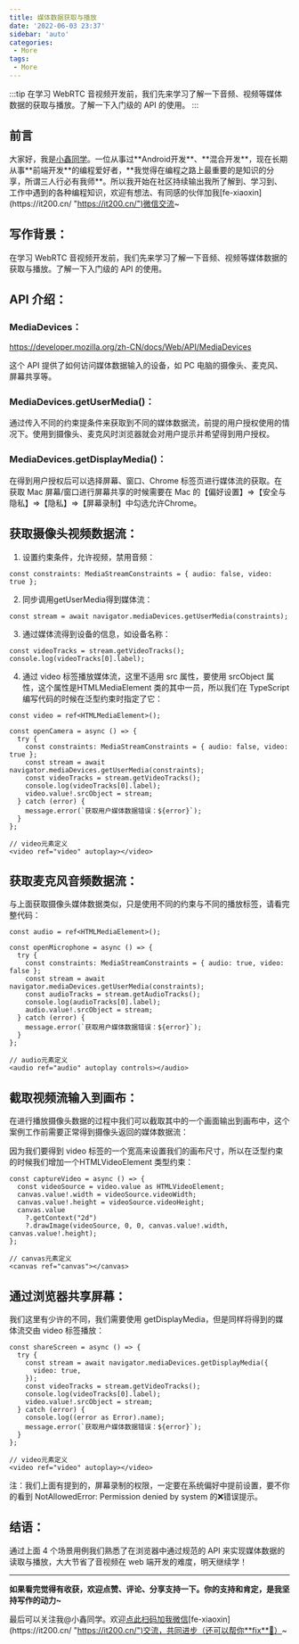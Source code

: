 ```yaml
---
title: 媒体数据获取与播放
date: '2022-06-03 23:37'
sidebar: 'auto'
categories:
 - More
tags:
 - More
---
```


:::tip
在学习 WebRTC 音视频开发前，我们先来学习了解一下音频、视频等媒体数据的获取与播放。了解一下入门级的 API 的使用。
:::

<!-- more -->

## 前言

大家好，我是[小鑫同学](https://it200.cn/ "https://it200.cn/")。一位从事过**Android开发**、**混合开发**，现在长期从事**前端开发**的编程爱好者，**我觉得在编程之路上最重要的是知识的分享，所谓三人行必有我师**。所以我开始在社区持续输出我所了解到、学习到、工作中遇到的各种编程知识，欢迎有想法、有同感的伙伴加我[fe-xiaoxin](https://it200.cn/ "https://it200.cn/")微信交流~

## 写作背景：

在学习 WebRTC 音视频开发前，我们先来学习了解一下音频、视频等媒体数据的获取与播放。了解一下入门级的 API 的使用。

## API 介绍：

### MediaDevices：

<https://developer.mozilla.org/zh-CN/docs/Web/API/MediaDevices>

这个 API 提供了如何访问媒体数据输入的设备，如 PC 电脑的摄像头、麦克风、屏幕共享等。

### MediaDevices.getUserMedia()：

通过传入不同的约束提条件来获取到不同的媒体数据流，前提的用户授权使用的情况下。使用到摄像头、麦克风时浏览器就会对用户提示并希望得到用户授权。

### MediaDevices.getDisplayMedia()：

在得到用户授权后可以选择屏幕、窗口、Chrome 标签页进行媒体流的获取。在获取 Mac 屏幕/窗口进行屏幕共享的时候需要在 Mac 的【偏好设置】=>【安全与隐私】=>【隐私】=>【屏幕录制】中勾选允许Chrome。

## 获取摄像头视频数据流：

1.  设置约束条件，允许视频，禁用音频：

```
const constraints: MediaStreamConstraints = { audio: false, video: true };
```

2.  同步调用getUserMedia得到媒体流：

```
const stream = await navigator.mediaDevices.getUserMedia(constraints);
```

3.  通过媒体流得到设备的信息，如设备名称：

```
const videoTracks = stream.getVideoTracks();
console.log(videoTracks[0].label);
```

4.  通过 video 标签播放媒体流，这里不适用 src 属性，要使用 srcObject 属性，这个属性是HTMLMediaElement 类的其中一员，所以我们在 TypeScript 编写代码的时候在泛型约束时指定了它：

```
const video = ref<HTMLMediaElement>();

const openCamera = async () => {
  try {
    const constraints: MediaStreamConstraints = { audio: false, video: true };
    const stream = await navigator.mediaDevices.getUserMedia(constraints);
    const videoTracks = stream.getVideoTracks();
    console.log(videoTracks[0].label);
    video.value!.srcObject = stream;
  } catch (error) {
    message.error(`获取用户媒体数据错误：${error}`);
  }
};

// video元素定义
<video ref="video" autoplay></video>
```

## 获取麦克风音频数据流：

与上面获取摄像头媒体数据类似，只是使用不同的约束与不同的播放标签，请看完整代码：

```
const audio = ref<HTMLMediaElement>();

const openMicrophone = async () => {
  try {
    const constraints: MediaStreamConstraints = { audio: true, video: false };
    const stream = await navigator.mediaDevices.getUserMedia(constraints);
    const audioTracks = stream.getAudioTracks();
    console.log(audioTracks[0].label);
    audio.value!.srcObject = stream;
  } catch (error) {
    message.error(`获取用户媒体数据错误：${error}`);
  }
};

// audio元素定义
<audio ref="audio" autoplay controls></audio>
```

## 截取视频流输入到画布：

在进行播放摄像头数据的过程中我们可以截取其中的一个画面输出到画布中，这个案例工作前需要正常得到摄像头返回的媒体数据流：

因为我们要得到 video 标签的一个宽高来设置我们的画布尺寸，所以在泛型约束的时候我们增加一个HTMLVideoElement 类型约束：

```
const captureVideo = async () => {
  const videoSource = video.value as HTMLVideoElement;
  canvas.value!.width = videoSource.videoWidth;
  canvas.value!.height = videoSource.videoHeight;
  canvas.value
    ?.getContext("2d")
    ?.drawImage(videoSource, 0, 0, canvas.value!.width, canvas.value!.height);
};

// canvas元素定义
<canvas ref="canvas"></canvas>
```

## 通过浏览器共享屏幕：

我们这里有少许的不同，我们需要使用 getDisplayMedia，但是同样将得到的媒体流交由 video 标签播放：

```
const shareScreen = async () => {
  try {
    const stream = await navigator.mediaDevices.getDisplayMedia({
      video: true,
    });
    const videoTracks = stream.getVideoTracks();
    console.log(videoTracks[0].label);
    video.value!.srcObject = stream;
  } catch (error) {
    console.log((error as Error).name);
    message.error(`获取用户媒体数据错误：${error}`);
  }
};

// video元素定义
<video ref="video" autoplay></video>
```

注：我们上面有提到的，屏幕录制的权限，一定要在系统偏好中提前设置，要不你的看到 NotAllowedError: Permission denied by system 的❌错误提示。

## 结语：

通过上面 4 个场景用例我们熟悉了在浏览器中通过规范的 API 来实现媒体数据的读取与播放，大大节省了音视频在 web 端开发的难度，明天继续学！

* * *

**如果看完觉得有收获，欢迎点赞、评论、分享支持一下。你的支持和肯定，是我坚持写作的动力~**

最后可以关注我@小鑫同学。欢迎[点此扫码加我微信](https://it200.cn/ "https://it200.cn/")[fe-xiaoxin](https://it200.cn/ "https://it200.cn/")交流，共同进步（还可以帮你**fix**🐛）~